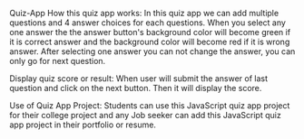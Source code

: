 Quiz-App
How this quiz app works:
In this quiz app we can add multiple questions and 4 answer choices for each questions. When you select any one answer the the answer button's background color will become green if it is correct answer and the background color will become red if it is wrong answer. After selecting one answer you can not change the answer, you can only go for next question.

Display quiz score or result:
When user will submit the answer of last question and click on the next button. Then it will display the score.

Use of Quiz App Project:
Students can use this JavaScript quiz app project for their college project and any Job seeker can add this JavaScript quiz app project in their portfolio or resume.
